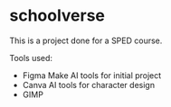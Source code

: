# schoolverse

This is a project done for a SPED course. 

Tools used: 
- Figma Make AI tools for initial project
- Canva AI tools for character design
- GIMP
